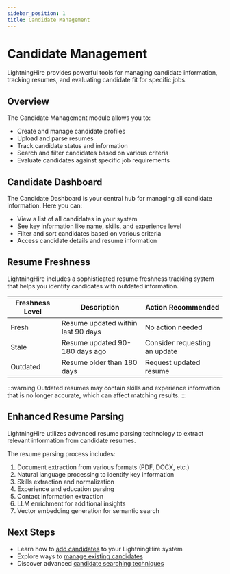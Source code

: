 ```yaml
---
sidebar_position: 1
title: Candidate Management
---
```


# Candidate Management

LightningHire provides powerful tools for managing candidate information, tracking resumes, and evaluating candidate fit for specific jobs.

## Overview

The Candidate Management module allows you to:

- Create and manage candidate profiles
- Upload and parse resumes
- Track candidate status and information
- Search and filter candidates based on various criteria
- Evaluate candidates against specific job requirements

## Candidate Dashboard

The Candidate Dashboard is your central hub for managing all candidate information. Here you can:

- View a list of all candidates in your system
- See key information like name, skills, and experience level
- Filter and sort candidates based on various criteria
- Access candidate details and resume information

<Screenshot 
  src="/img/screenshots/candidate-dashboard.png" 
  alt="Candidate Dashboard" 
  caption="Lightning Hire Candidate Management Dashboard" 
/>

## Resume Freshness

LightningHire includes a sophisticated resume freshness tracking system that helps you identify candidates with outdated information.

| Freshness Level | Description | Action Recommended |
| --------------- | ----------- | ------------------ |
| Fresh | Resume updated within last 90 days | No action needed |
| Stale | Resume updated 90-180 days ago | Consider requesting an update |
| Outdated | Resume older than 180 days | Request updated resume |

:::warning
Outdated resumes may contain skills and experience information that is no longer accurate, which can affect matching results.
:::

## Enhanced Resume Parsing

LightningHire utilizes advanced resume parsing technology to extract relevant information from candidate resumes.

The resume parsing process includes:

1. Document extraction from various formats (PDF, DOCX, etc.)
2. Natural language processing to identify key information
3. Skills extraction and normalization
4. Experience and education parsing
5. Contact information extraction
6. LLM enrichment for additional insights
7. Vector embedding generation for semantic search

## Next Steps

- Learn how to [add candidates](adding.md) to your LightningHire system
- Explore ways to [manage existing candidates](managing.md)
- Discover advanced [candidate searching techniques](searching.md)